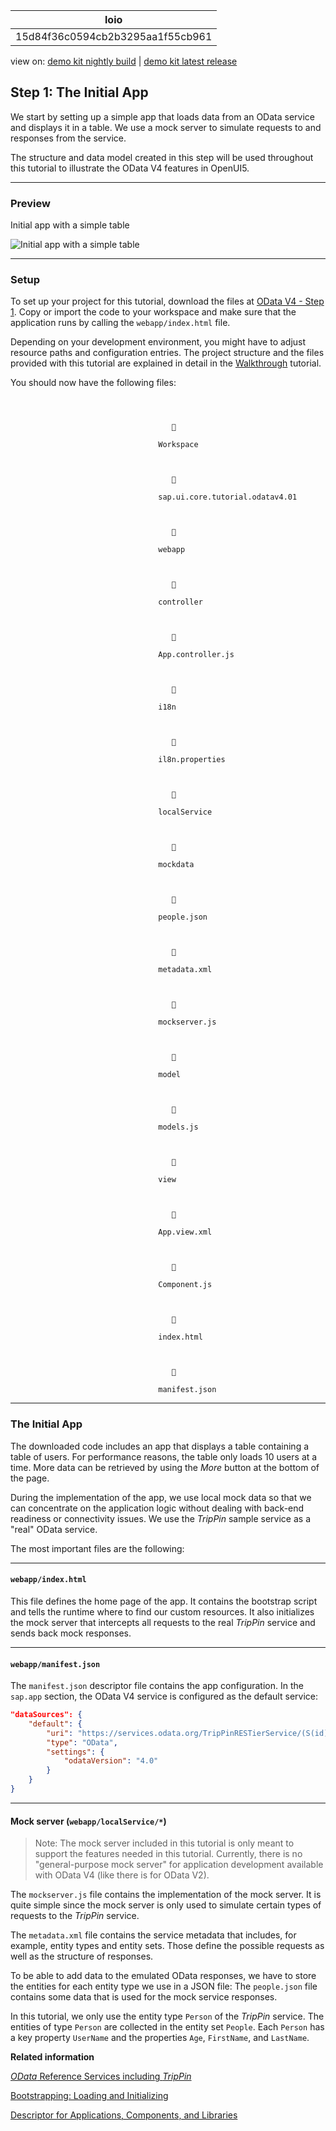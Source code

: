 <!-- loio15d84f36c0594cb2b3295aa1f55cb961 -->

| loio |
| -----|
| 15d84f36c0594cb2b3295aa1f55cb961 |

<div id="loio">

view on: [demo kit nightly build](https://openui5nightly.hana.ondemand.com/#/topic/15d84f36c0594cb2b3295aa1f55cb961) | [demo kit latest release](https://openui5.hana.ondemand.com/#/topic/15d84f36c0594cb2b3295aa1f55cb961)</div>

## Step 1: The Initial App

We start by setting up a simple app that loads data from an OData service and displays it in a table. We use a mock server to simulate requests to and responses from the service.

The structure and data model created in this step will be used throughout this tutorial to illustrate the OData V4 features in OpenUI5.

***

<a name="loio15d84f36c0594cb2b3295aa1f55cb961__section_bt4_fxc_z1b"/>

### Preview

   
  
Initial app with a simple table<a name="loio15d84f36c0594cb2b3295aa1f55cb961__fig_tvr_vzd_gcb"/>

 ![](loio9d0182f69376444396c903cbc84564c9_LowRes.png "Initial app with a simple table") 

***

<a name="loio15d84f36c0594cb2b3295aa1f55cb961__section_tsr_gxc_z1b"/>

### Setup

To set up your project for this tutorial, download the files at [OData V4 - Step 1](https://openui5.hana.ondemand.com/explored.html#/sample/sap.ui.core.tutorial.odatav4.01/preview). Copy or import the code to your workspace and make sure that the application runs by calling the `webapp/index.html` file.

Depending on your development environment, you might have to adjust resource paths and configuration entries. The project structure and the files provided with this tutorial are explained in detail in the [Walkthrough](Walkthrough_3da5f4b.md) tutorial.

You should now have the following files:

`  
                                       
                                       
                                       
                                       
                                       
                                  Workspace`  
 `     
                                       
                                       
                                       
                                       
                                       
                                  sap.ui.core.tutorial.odatav4.01`  
 `        
                                       
                                       
                                       
                                       
                                       
                                  webapp`  
 `           
                                       
                                       
                                       
                                       
                                       
                                  controller`  
 `              
                                       
                                       
                                       
                                       
                                       
                                  App.controller.js`  
 `           
                                       
                                       
                                       
                                       
                                       
                                  i18n`  
 `              
                                       
                                       
                                       
                                       
                                       
                                  il8n.properties`  
 `           
                                       
                                       
                                       
                                       
                                       
                                  localService`  
 `              
                                       
                                       
                                       
                                       
                                       
                                  mockdata`  
 `                 
                                       
                                       
                                       
                                       
                                       
                                  people.json`  
 `              
                                       
                                       
                                       
                                       
                                       
                                  metadata.xml`  
 `              
                                       
                                       
                                       
                                       
                                       
                                  mockserver.js`  
 `           
                                       
                                       
                                       
                                       
                                       
                                  model`  
 `              
                                       
                                       
                                       
                                       
                                       
                                  models.js`  
 `           
                                       
                                       
                                       
                                       
                                       
                                  view`  
 `              
                                       
                                       
                                       
                                       
                                       
                                  App.view.xml`  
 `           
                                       
                                       
                                       
                                       
                                       
                                  Component.js`  
 `           
                                       
                                       
                                       
                                       
                                       
                                  index.html`  
 `           
                                       
                                       
                                       
                                       
                                       
                                  manifest.json`  
 

***

<a name="loio15d84f36c0594cb2b3295aa1f55cb961__section_vng_l12_gcb"/>

### The Initial App

The downloaded code includes an app that displays a table containing a table of users. For performance reasons, the table only loads 10 users at a time. More data can be retrieved by using the *More* button at the bottom of the page.

During the implementation of the app, we use local mock data so that we can concentrate on the application logic without dealing with back-end readiness or connectivity issues. We use the *TripPin* sample service as a "real" OData service.

The most important files are the following:

***

#### `webapp/index.html`

This file defines the home page of the app. It contains the bootstrap script and tells the runtime where to find our custom resources. It also initializes the mock server that intercepts all requests to the real *TripPin* service and sends back mock responses.

***

#### `webapp/manifest.json`

The `manifest.json` descriptor file contains the app configuration. In the `sap.app` section, the OData V4 service is configured as the default service:

``` json
"dataSources": {
	"default": {
		"uri": "https://services.odata.org/TripPinRESTierService/(S(id))/",
		"type": "OData",
		"settings": {
			"odataVersion": "4.0"
		}
	}
}

```

***

#### Mock server \(`webapp/localService/*`\)

> Note:
> The mock server included in this tutorial is only meant to support the features needed in this tutorial. Currently, there is no "general-purpose mock server" for application development available with OData V4 \(like there is for OData V2\).
> 
> 

The `mockserver.js` file contains the implementation of the mock server. It is quite simple since the mock server is only used to simulate certain types of requests to the *TripPin* service.

The `metadata.xml` file contains the service metadata that includes, for example, entity types and entity sets. Those define the possible requests as well as the structure of responses.

To be able to add data to the emulated OData responses, we have to store the entities for each entity type we use in a JSON file: The `people.json` file contains some data that is used for the mock service responses.

In this tutorial, we only use the entity type `Person` of the *TripPin* service. The entities of type `Person` are collected in the entity set `People`. Each `Person` has a key property `UserName` and the properties `Age`, `FirstName`, and `LastName`.

**Related information**  


[*OData* Reference Services including *TripPin*](http://www.odata.org/odata-services/)

[Bootstrapping: Loading and Initializing](Bootstrapping_Loading_and_Initializing_a04b0d1.md)

[Descriptor for Applications, Components, and Libraries](Descriptor_for_Applications,_Components,_and_Libraries_be0cf40.md)

